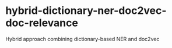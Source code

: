 # hybrid-dictionary-ner-doc2vec-doc-relevance
Hybrid approach combining dictionary-based NER and doc2vec
